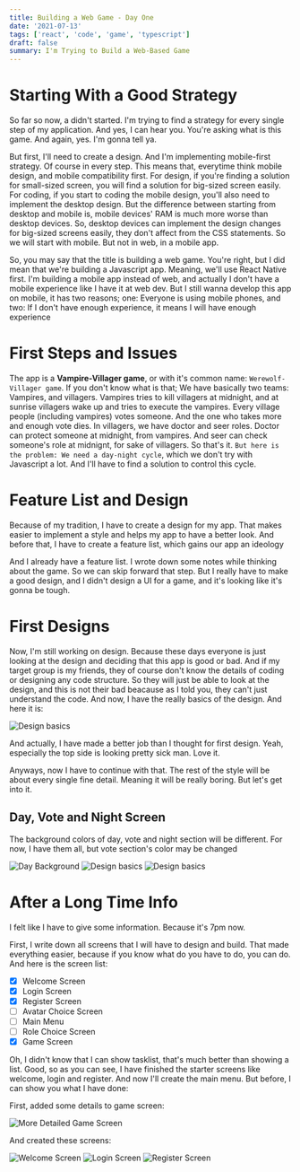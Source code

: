 ```yaml
---
title: Building a Web Game - Day One
date: '2021-07-13'
tags: ['react', 'code', 'game', 'typescript']
draft: false
summary: I'm Trying to Build a Web-Based Game
---
```


# Starting With a Good Strategy

So far so now, a didn't started. I'm trying to find a strategy for every single step of my application. And yes, I can hear you. You're asking what is this game. And again, yes. I'm gonna tell ya.

But first, I'll need to create a design. And I'm implementing mobile-first strategy. Of course in every step. This means that, everytime think mobile design, and mobile compatibility first. For design, if you're finding a solution for small-sized screen, you will find a solution for big-sized screen easily. For coding, if you start to coding the mobile design, you'll also need to implement the desktop design. But the difference between starting from desktop and mobile is, mobile devices' RAM is much more worse than desktop devices. So, desktop devices can implement the design changes for big-sized screens easily, they don't affect from the CSS statements. So we will start with mobile. But not in web, in a mobile app.

So, you may say that the title is building a web game. You're right, but I did mean that we're building a Javascript app. Meaning, we'll use React Native first. I'm building a mobile app instead of web, and actually I don't have a mobile experience like I have it at web dev. But I still wanna develop this app on mobile, it has two reasons; one: Everyone is using mobile phones, and two: If I don't have enough experience, it means I will have enough experience

# First Steps and Issues

The app is a **Vampire-Villager game**, or with it's common name: `Werewolf-Villager game`. If you don't know what is that; We have basically two teams: Vampires, and villagers. Vampires tries to kill villagers at midnight, and at sunrise villagers wake up and tries to execute the vampires. Every village people (including vampires) votes someone. And the one who takes more and enough vote dies. In villagers, we have doctor and seer roles. Doctor can protect someone at midnight, from vampires. And seer can check someone's role at midnignt, for sake of villagers. So that's it. `But here is the problem: We need a day-night cycle`, which we don't try with Javascript a lot. And I'll have to find a solution to control this cycle.

# Feature List and Design

Because of my tradition, I have to create a design for my app. That makes easier to implement a style and helps my app to have a better look. And before that, I have to create a feature list, which gains our app an ideology

And I already have a feature list. I wrote down some notes while thinking about the game. So we can skip forward that step. But I really have to make a good design, and I didn't design a UI for a game, and it's looking like it's gonna be tough.

# First Designs

Now, I'm still working on design. Because these days everyone is just looking at the design and deciding that this app is good or bad. And if my target group is my friends, they of course don't know the details of coding or designing any code structure. So they will just be able to look at the design, and this is not their bad beacause as I told you, they can't just understand the code. And now, I have the really basics of the design. And here it is:

![Design basics](https://www.cagataykaydir.com/static/images/gameFirstDesign.png)

And actually, I have made a better job than I thought for first design. Yeah, especially the top side is looking pretty sick man. Love it.

Anyways, now I have to continue with that. The rest of the style will be about every single fine detail. Meaning it will be really boring. But let's get into it.

## Day, Vote and Night Screen
The background colors of day, vote and night section will be different. For now, I have them all, but vote section's color may be changed

![Day Background](https://www.cagataykaydir.com/static/images/gameFirstDesign.png)
![Design basics](https://www.cagataykaydir.com/static/images/gameFirstDesignVote.png)
![Design basics](https://www.cagataykaydir.com/static/images/gameFirstDesignNight.png)

# After a Long Time Info

I felt like I have to give some information. Because it's 7pm now.

First, I write down all screens that I will have to design and build. That made everything easier, because if you know what do you have to do, you can do. And here is the screen list:

- [x]  Welcome Screen
- [x]  Login Screen
- [x]  Register Screen
- [ ]  Avatar Choice Screen
- [ ]  Main Menu
- [ ]  Role Choice Screen
- [x]  Game Screen

Oh, I didn't know that I can show tasklist, that's much better than showing a list. Good, so as you can see, I have finished the starter screens like welcome, login and register. And now I'll create the main menu. But before, I can show you what I have done:

First, added some details to game screen:

![More Detailed Game Screen](https://www.cagataykaydir.com/static/images/gameMoreDetailedGameScreen.png)

And created these screens:

![Welcome Screen](https://www.cagataykaydir.com/static/images/gameWelcomeScreenFirst.png)
![Login Screen](https://www.cagataykaydir.com/static/images/gameLoginScreenFirst.png)
![Register Screen](https://www.cagataykaydir.com/static/images/gameRegisterScreenFirst.png)
